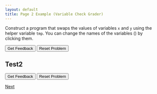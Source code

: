 ```yaml
---
layout: default
title: Page 2 Example (Variable Check Grader)
---
```


Construct a program that swaps the values of variables <code>x</code> and <code>y</code> using the helper variable <code>tmp</code>. You can change the names of the variables (<span class="jsparson-toggle"></span>) by clicking them.

<div id="p1-sortableTrash" class="sortable-code"></div>
<div id="p1-sortable" class="sortable-code"></div>
<div style="clear:both;"></div>
<p>
    <input id="p1-feedbackLink" value="Get Feedback" type="button" />
    <input id="p1-newInstanceLink" value="Reset Problem" type="button" />
</p>
<script type="text/javascript">
(function(){
  var initial = "1\n" +
    "2\n" +
    "3\n" +
    "4\n" +
    "5";
  var parsonsPuzzle = new ParsonsWidget({
    "sortableId": "p1-sortable",
    "max_wrong_lines": 10,
    "grader": ParsonsWidget._graders.LineBasedGrader,
    "exec_limit": 2500,
    "can_indent": true,
    "x_indent": 50,
    "lang": "en",
    "trashId": "p1-sortableTrash"
  });
  parsonsPuzzle.init(initial);
  parsonsPuzzle.shuffleLines();
  $("#p1-newInstanceLink").click(function(event){
      event.preventDefault();
      parsonsPuzzle.shuffleLines();
  });
  $("#p1-feedbackLink").click(function(event){
      event.preventDefault();
      parsonsPuzzle.getFeedback();
  });
})();
</script>

## Test2

<div id="fff-sortableTrash" class="sortable-code"></div> 
<div id="fff-sortable" class="sortable-code"></div> 
<div style="clear:both;"></div> 
<p> 
    <input id="fff-feedbackLink" value="Get Feedback" type="button" /> 
    <input id="fff-newInstanceLink" value="Reset Problem" type="button" /> 
</p> 
<script type="text/javascript"> 
(function(){
  var initial = "";
  var parsonsPuzzle = new ParsonsWidget({
    "sortableId": "fff-sortable",
    "max_wrong_lines": 10,
    "grader": ParsonsWidget._graders.LineBasedGrader,
    "exec_limit": 2500,
    "can_indent": true,
    "x_indent": 50,
    "lang": "en",
    "show_feedback": true
  });
  parsonsPuzzle.init(initial);
  parsonsPuzzle.shuffleLines();
  $("#fff-newInstanceLink").click(function(event){ 
      event.preventDefault(); 
      parsonsPuzzle.shuffleLines(); 
  }); 
  $("#fff-feedbackLink").click(function(event){ 
      event.preventDefault(); 
      parsonsPuzzle.getFeedback(); 
  }); 
})(); 
</script>


[Next](./example2.html)
